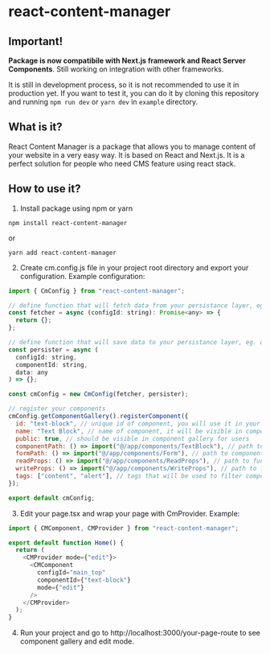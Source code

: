 # react-content-manager

## Important!

**Package is now compatibile with Next.js framework and React Server Components**. Still working on integration with other frameworks.

It is still in development process, so it is not recommended to use it in production yet. If you want to test it, you can do it by cloning this repository and running `npm run dev` or `yarn dev` in `example` directory.

## What is it?

React Content Manager is a package that allows you to manage content of your website in a very easy way. It is based on React and Next.js. It is a perfect solution for people who need CMS feature using react stack.

## How to use it?

1. Install package using npm or yarn

```
npm install react-content-manager
```

or

```
yarn add react-content-manager
```

2. Create cm.config.js file in your project root directory and export your configuration. Example configuration:

```javascript
import { CmConfig } from "react-content-manager";

// define function that will fetch data from your persistance layer, eg. database
const fetcher = async (configId: string): Promise<any> => {
  return {};
};

// define function that will save data to your persistance layer, eg. database
const persister = async (
  configId: string,
  componentId: string,
  data: any
) => {};

const cmConfig = new CmConfig(fetcher, persister);

// register your components
cmConfig.getComponentGallery().registerComponent({
  id: "text-block", // unique id of component, you will use it in your code
  name: "Text Block", // name of component, it will be visible in component gallery
  public: true, // should be visible in component gallery for users
  componentPath: () => import("@/app/components/TextBlock"), // path to component that will be rendered
  formPath: () => import("@/app/components/Form"), // path to component with form that will be use to edit component props
  readProps: () => import("@/app/components/ReadProps"), // path to function that will deserialize component props from your persistance layer
  writeProps: () => import("@/app/components/WriteProps"), // path to function that will serialize component props to your persistance layer
  tags: ["content", "alert"], // tags that will be used to filter components in component gallery
});

export default cmConfig;
```

3. Edit your page.tsx and wrap your page with CmProvider. Example:

```javascript
import { CMComponent, CMProvider } from "react-content-manager";

export default function Home() {
  return (
    <CMProvider mode={"edit"}>
      <CMComponent
        configId="main_top"
        componentId={"text-block"}
        mode={"edit"}
      />
    </CMProvider>
  );
}
```

4. Run your project and go to http://localhost:3000/your-page-route to see component gallery and edit mode.
